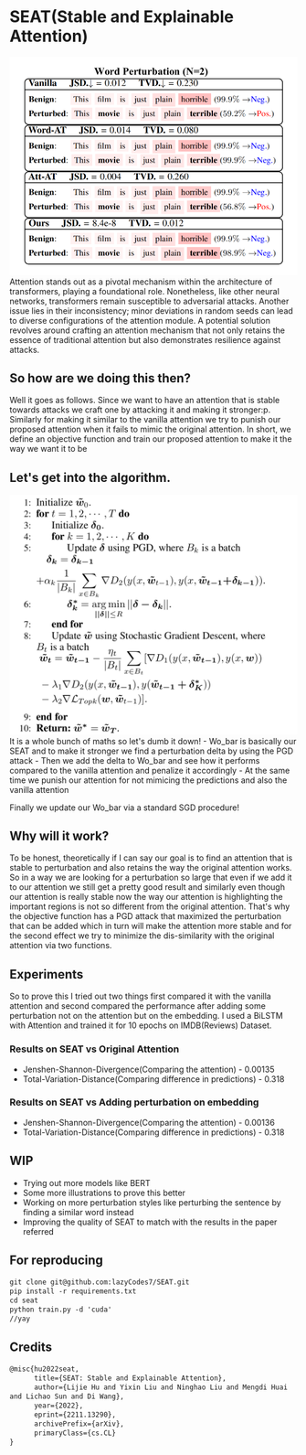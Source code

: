 # SEAT(Stable and Explainable Attention)
<img src='/assets/example.png'>
Attention stands out as a pivotal mechanism within the architecture of transformers, playing a foundational role. Nonetheless, like other neural networks, transformers remain susceptible to adversarial attacks. Another issue lies in their inconsistency; minor deviations in random seeds can lead to diverse configurations of the attention module. A potential solution revolves around crafting an attention mechanism that not only retains the essence of traditional attention but also demonstrates resilience against attacks. 

## So how are we doing this then?
Well it goes as follows. Since we want to have an attention that is stable towards attacks we craft one by attacking it and making it stronger:p. Similarly for making it similar to the vanilla attention we try to punish our proposed attention when it fails to mimic the original attention. In short, we define an objective function and train our proposed attention to make it the way we want it to be

## Let's get into the algorithm.
<img src='/assets/algo.png'>
It is a whole bunch of maths so let's dumb it down!
- Wo_bar is basically our SEAT and to make it stronger we find a perturbation delta by using the PGD attack
- Then we add the delta to Wo_bar and see how it performs compared to the vanilla attention and penalize it accordingly
- At the same time we punish our attention for not mimicing the predictions and also the vanilla attention

Finally we update our Wo_bar via a standard SGD procedure!


## Why will it work?
To be honest, theoretically if I can say our goal is to find an attention that is stable to perturbation and also retains the way the original attention works. So in a way we are looking for a perturbation so large that even if we add it to our attention we still get a pretty good result and similarly even though our attention is really stable now the way our attention is highlighting the important regions is not so different from the original attention. That's why the objective function has a PGD attack that maximized the perturbation that can be added which in turn will make the attention more stable and for the second effect we try to minimize the dis-similarity with the original attention via two functions.

## Experiments
So to prove this I tried out two things first compared it with the vanilla attention and second compared the performance after adding some perturbation not on the attention but on the embedding. I used a BiLSTM with Attention and trained it for 10 epochs on IMDB(Reviews) Dataset.

### Results on SEAT vs Original Attention
- Jenshen-Shannon-Divergence(Comparing the attention) - 0.00135
- Total-Variation-Distance(Comparing difference in predictions) - 0.318

### Results on SEAT vs Adding perturbation on embedding
- Jenshen-Shannon-Divergence(Comparing the attention) - 0.00136
- Total-Variation-Distance(Comparing difference in predictions) - 0.318

## WIP
- Trying out more models like BERT
- Some more illustrations to prove this better
- Working on more perturbation styles like perturbing the sentence by finding a similar word instead
- Improving the quality of SEAT to match with the results in the paper referred

## For reproducing
```
git clone git@github.com:lazyCodes7/SEAT.git
pip install -r requirements.txt
cd seat
python train.py -d 'cuda'
//yay
```

## Credits
```
@misc{hu2022seat,
      title={SEAT: Stable and Explainable Attention}, 
      author={Lijie Hu and Yixin Liu and Ninghao Liu and Mengdi Huai and Lichao Sun and Di Wang},
      year={2022},
      eprint={2211.13290},
      archivePrefix={arXiv},
      primaryClass={cs.CL}
}
```

